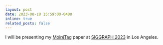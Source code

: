 ```yaml
---
layout: post
date: 2023-08-10 15:59:00-0400
inline: true
related_posts: false
---
```


 I will be presenting my [MoiréTag](https://dl.acm.org/doi/abs/10.1145/3588432.3591538) paper at [SIGGRAPH 2023](https://s2023.siggraph.org/) in Los Angeles.
